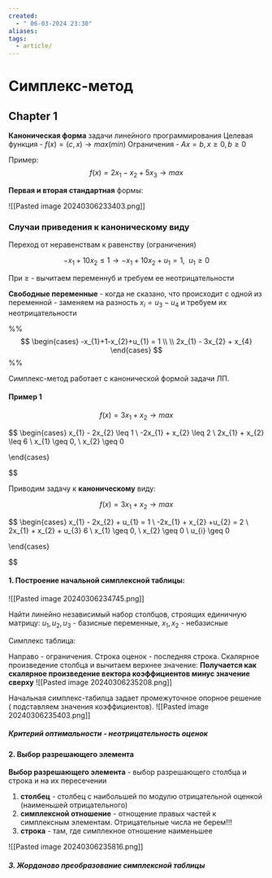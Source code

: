 ```yaml
---
created:
  - " 06-03-2024 23:30"
aliases: 
tags:
  - article/
---
```


# Симплекс-метод

## Chapter 1

**Каноническая форма** задачи линейного программирования
Целевая функция - $f(x) = (c, x) \to max (min)$ 
Ограничения - $Ax=b, x\geq 0, b\geq 0$


Пример: 
$$f(x) = 2x_{1} - x_{2} + 5x_{3} \to max$$


**Первая и вторая стандартная** формы:

![[Pasted image 20240306233403.png]]


### Случаи приведения к каноническому виду
Переход от неравенствам к равенству (ограничения)

$$-x_{1}+10x_{2} \leq 1 \to -x_{1} + 10x_{2} + u_{1} = 1, \ \ u_{1} \geq 0$$


При $\geq$ - вычитаем переменнуб и требуем ее неотрицательности

**Свободные переменные** - когда не сказано, что происходит с одной из переменной - заменяем на разность $x_{i} = u_{3} - u_{4}$ и требуем их неотрицательности

%% 
$$
\begin{cases}
-x_{1}+1-x_{2}+u_{1} = 1 \\ \\
2x_{1} - 3x_{2} + x_{4}
\end{cases}
$$ %%


Симплекс-метод работает с канонической формой задачи ЛП.

#### Пример 1

$$f(x) = 3x_{1} + x_{2} \to max$$

$$
\begin{cases}
x_{1} - 2x_{2} \leq 1 \\ 
-2x_{1} + x_{2} \leq 2 \\
2x_{1} + x_{2} \leq 6 \\
x_{1} \geq 0, \ x_{2} \geq 0

\end{cases}

$$

Приводим задачу к **каноническому** виду:

$$f(x) = 3x_{1} + x_{2} \to max$$

$$
\begin{cases}
x_{1} - 2x_{2} + u_{1} = 1 \\ 
-2x_{1} + x_{2} +u_{2} = 2 \\
2x_{1} + x_{2} + u_{3} 6 \\
x_{1} \geq 0, \ x_{2} \geq 0 \\
u_{i} \geq 0

\end{cases}

$$

#### 1. Построение начальной симплексной таблицы:
![[Pasted image 20240306234745.png]]

Найти линейно независимый набор столбцов, строящих единичную матрицу: $u_{1}, u_{2}, u_{3}$ - базисные переменные, $x_{1}, x_{2}$ - небазисные

Симплекс таблица:

Направо - ограничения. Строка оценок - последняя строка. Скалярное произведение столбца и вычитаем верхнее значение:
**Получается как скалярное произведение вектора коэффициентов минус значение сверху**
![[Pasted image 20240306235208.png]]

Начальная симплекс-табилца задает промежуточное опорное решение ( подставляем значения коэффициентов).
![[Pasted image 20240306235403.png]]

##### Критерий оптимальности - неотрицательность оценок

#### 2. Выбор разрешающего элемента

**Выбор разрешающего элемента** - выбор разрешающего столбца и строка и на их пересечении

1) **столбец** - столбец с наибольшей по модулю отрицательной оценкой (наименьшей отрицательного)
2) **симплексной отношение** - отнощение правых частей к симплексным элементам. Отрицательные числа не берем!!!
3) **строка** - там, где симплекное отношение наименьшее

![[Pasted image 20240306235816.png]]

##### 3. Жорданово преобразование симплексной таблицы



